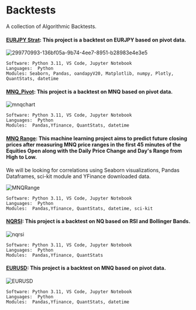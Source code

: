 # Backtests 

A collection of Algorithmic Backtests. 



#### [EURJPY Strat](https://github.com/guzmanwolfrank/QuantTrading/tree/main/Algorithmic%20Backtests/EURJPY): This project is a backtest on EURJPY based on pivot data.     

![299770993-136bf05a-9b74-4ee7-8951-b28983e4e3e5](https://github.com/guzmanwolfrank/QuantTrading/assets/29739578/1a35e249-dcd5-45ed-8b8e-326ebc8fefd4)


    Software: Python 3.11, VS Code, Jupyter Notebook
    Languages:  Python
    Modules: Seaborn, Pandas, oandapyV20, Matplotlib, numpy, Plotly, QuantStats, datetime




#### [MNQ_Pivot](https://github.com/guzmanwolfrank/QuantTrading/tree/main/Algorithmic%20Backtests/MNQ_Pivot): This project is a backtest on MNQ based on pivot data.     

![mnqchart](https://github.com/guzmanwolfrank/QuantTrading/assets/29739578/55ad6326-bd1b-4fa5-8c05-af5a98800868)



    Software: Python 3.11, VS Code, Jupyter Notebook
    Languages:  Python
    Modules:  Pandas,Yfinance, QuantStats, datetime


#### [MNQ Range](https://github.com/guzmanwolfrank/QuantTrading/tree/main/Algorithmic%20Backtests/MNQRange): This machine learning project aims to predict future closing prices after measuring MNQ price ranges in the first 45 minutes of the Equities Open along with the Daily Price Change and Day's Range from High to Low. 
We will be looking for correlations using Seaborn visualizations, Pandas Dataframes, sci-kit module and YFinance downloaded data.

![MNQRange](https://github.com/guzmanwolfrank/QuantTrading/assets/29739578/ce6de23c-e583-4574-bb3d-a5a71c3b9509)



    Software: Python 3.11, VS Code, Jupyter Notebook
    Languages:  Python
    Modules:  Pandas,Yfinance, QuantStats, datetime, sci-kit 


#### [NQRSI](https://github.com/guzmanwolfrank/QuantTrading/tree/main/Algorithmic%20Backtests/NQRSI): This project is a backtest on NQ based on RSI and Bollinger Bands.     

![nqrsi](https://github.com/guzmanwolfrank/QuantTrading/assets/29739578/c77421f4-d815-4117-98af-3a4bb6738ed8)


    Software: Python 3.11, VS Code, Jupyter Notebook
    Languages:  Python
    Modules:  Pandas,Yfinance, QuantStats




#### [EURUSD](#): This project is a backtest on MNQ based on pivot data.     

![EURUSD](https://github.com/guzmanwolfrank/QuantTrading/assets/29739578/55ad6326-bd1b-4fa5-8c05-af5a98800868)



    Software: Python 3.11, VS Code, Jupyter Notebook
    Languages:  Python
    Modules:  Pandas,Yfinance, QuantStats, datetime